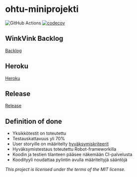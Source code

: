 # ohtu-miniprojekti
![GitHub Actions](https://github.com/makeri89/ohtu-miniprojekti/workflows/CI/badge.svg)
[![codecov](https://codecov.io/gh/makeri89/ohtu-miniprojekti/branch/main/graph/badge.svg?token=GHHEREVQ9O)](https://codecov.io/gh/makeri89/ohtu-miniprojekti)

## WinkVink Backlog
[Backlog](https://docs.google.com/spreadsheets/d/10BG6b7f_LPVzOpk1eU0c9R7P48uT8tVwpTmLE4rrM38/edit?usp=sharing)

## Heroku
[Heroku](https://winkvink.herokuapp.com/)

## Release
[Release](https://github.com/makeri89/ohtu-miniprojekti/releases)

## Definition of done

* Yksikkötestit on toteutettu
* Testauskattavuus yli 70%
* User storyille on määritelty [hyväksymiskriteerit](https://docs.google.com/spreadsheets/d/10BG6b7f_LPVzOpk1eU0c9R7P48uT8tVwpTmLE4rrM38/edit?usp=sharing)
* Hyväksymistestaus toteutettu Robot-frameworkilla
* Koodin ja testien tilanteen pääsee näkemään CI-palvelusta
* Koodityyli noudattaa pylintin avulla määriteltyjä sääntöjä

_This project is licensed under the terms of the MIT license._

